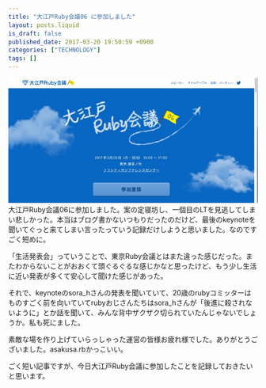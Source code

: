 ```yaml
---
title: "大江戸Ruby会議06 に参加しました"
layout: posts.liquid
is_draft: false
published_date: 2017-03-20 19:50:59 +0900
categories: ["TECHNOLOGY"]
tags: []
---
```


 ![](/public/images/2017/09/84614-1qn4qhibxzfixfj1kaowyhw.jpeg)大江戸Ruby会議06に参加しました。案の定寝坊し、一個目のLTを見逃してしまい悲しかった。本当はブログ書かないつもりだったのだけど、最後のkeynoteを聞いてぐっと来てしまい言ったっていう記録だけしようと思いました。なのですごく短めに。

「生活発表会」っていうことで、東京Ruby会議とはまた違った感じだった。またわからないことがおおくて頭ぐるぐるな感じかなと思ったけど、もう少し生活に近い発表が多くて安心して聞けた感じがあった。

それで、keynoteのsora\_hさんの発表を聞いていて、20歳のrubyコミッターはものすごく前を向いていてrubyおじさんたちはsora\_hさんが「後進に殺されないように」とか話を聞いて、みんな背中ザクザク切られていたんじゃないでしょうか。私も死にました。

素敵な場を作り上げていらっしゃった運営の皆様お疲れ様でした。ありがとうございました。asakusa.rbかっこいい。

ごく短い記事ですが、今日大江戸Ruby会議に参加したことを記録しておきたいと思います。


